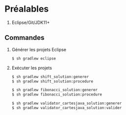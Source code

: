 # Préalables

1. Eclipse/Git/JDK11+

## Commandes

1. Générer les projets Eclipse

    ```bash
    $ sh gradlew eclipse
    ```

1. Exécuter les projets

    ```bash
    $ sh gradlew shift_solution:generer
    $ sh gradlew shift_solution:procedure
    ```

    ```bash
    $ sh gradlew fibonacci_solution:generer
    $ sh gradlew fibonacci_solution:procedure
    ```

    ```bash
    $ sh gradlew validator_cartesjava_solution:generer
    $ sh gradlew validator_cartesjava_solution:valider
    ```


